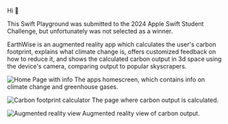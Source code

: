 Hi 👋

This Swift Playground was submitted to the 2024 Apple Swift Student Challenge, but unfortunately was not selected as a winner.

EarthWise is an augmented reality app which calculates the user's carbon footprint, explains what climate change is, offers customized feedback on how to reduce it, and shows the calculated carbon output in 3d space using the device's camera, comparing output to popular skyscrapers.  


![Home Page with info](https://github.com/marshallhm1/EarthWise/assets/105462702/8b9eba2a-f080-4ed6-ac46-7cf65a65f187)
The apps homescreen, which contains info on climate change and greenhouse gases.



![Carbon footprint calculator](https://github.com/marshallhm1/EarthWise/assets/105462702/dfe26053-5e85-4bb6-aefc-b20034357de4)
The page where carbon output is calculated.


![Augmented reality view](https://github.com/marshallhm1/EarthWise/assets/105462702/1539964d-fa1d-4d24-a01c-107bb00ed9f4)
Augmented reality view of carbon output.

